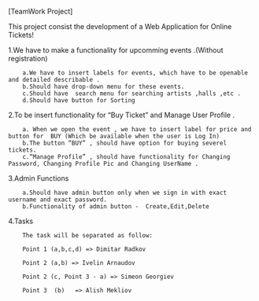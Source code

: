 [TeamWork Project]

This project consist the development of a Web Application  for  Online Tickets!

1.We have to make a functionality for upcomming events .(Without registration)

		a.We have to insert labels for events, which have to be openable and detailed describable .
		b.Should have drop-down menu for these events.
		c.Should have  search menu for searching artists ,halls ,etc .
		d.Should have button for Sorting 
		
2.To be insert functionality for “Buy Ticket” and Manage  User Profile .

		a. When we open the event , we have to insert label for price and button for  BUY (Which be available when the user is Log In)
		b.The button “BUY” , should have option for buying severel tickets.  
		c.“Manage Profile” , should have functionality for Changing Password, Changing Profile Pic and Changing UserName .
		
3.Admin Functions

		a.Should have admin button only when we sign in with exact username and exact password. 
		b.Functionality of admin button -  Create,Edit,Delete
4.Tasks
		
		
		The task will be separated as follow:
		
		Point 1 (a,b,c,d) => Dimitar Radkov
		
		Point 2 (a,b) => Ivelin Arnaudov
		
		Point 2 (c, Point 3 - a) => Simeon Georgiev
		
		Point 3  (b)   => Alish Mekliov
